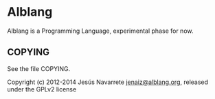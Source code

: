 Alblang
=======

Alblang is a Programming Language, experimental phase for now.

COPYING
-------

See the file COPYING.


Copyright (c) 2012-2014 Jesús Navarrete <jenaiz@alblang.org>, released under the GPLv2 license